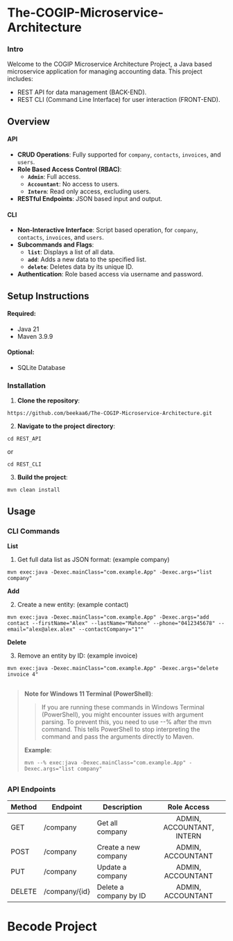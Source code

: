 # The-COGIP-Microservice-Architecture
### Intro
Welcome to the COGIP Microservice Architecture Project, a Java based microservice application for managing accounting data. This project includes:
* REST API for data management (BACK-END).
* REST CLI (Command Line Interface) for user interaction (FRONT-END).

## Overview
#### API
* **CRUD Operations**: Fully supported for `company`, `contacts`, `invoices`, and `users`.
* **Role Based Access Control (RBAC)**:
    - **`Admin`**: Full access.
    - **`Accountant`**: No access to users.
    - **`Intern`**: Read only access, excluding users.
* **RESTful Endpoints**: JSON based input and output.
 
#### CLI
* **Non-Interactive Interface**: Script based operation, for `company`, `contacts`, `invoices`, and `users`.
* **Subcommands and Flags**: 
    - **`list`**: Displays a list of all data.
    - **`add`**: Adds a new data to the specified list.
    - **`delete`**: Deletes data by its unique ID.
* **Authentication**: Role based access via username and password.

## Setup Instructions
#### Required:
* Java 21
* Maven 3.9.9

#### Optional:
* SQLite Database

### Installation
1. **Clone the repository**:
```
https://github.com/beekaa6/The-COGIP-Microservice-Architecture.git
```

2. **Navigate to the project directory**:

```
cd REST_API
``` 
or 
```
cd REST_CLI
```
3. **Build the project**:
```
mvn clean install
```

## Usage

### CLI Commands


**List**

1. Get full data list as JSON format: (example company)
```
mvn exec:java -Dexec.mainClass="com.example.App" -Dexec.args="list company"
```

**Add**

2. Create a new entity: (example contact)
```
mvn exec:java -Dexec.mainClass="com.example.App" -Dexec.args="add contact --firstName="Alex" --lastName="Mahone" --phone="0412345678" --email="alex@alex.alex" --contactCompany="1""
```

**Delete**

3. Remove an entity by ID: (example invoice)
```
mvn exec:java -Dexec.mainClass="com.example.App" -Dexec.args="delete invoice 4"
```

## 
> **Note for Windows 11 Terminal (PowerShell)**:
> 
> >If you are running these commands in Windows Terminal (PowerShell), you might encounter issues with argument parsing. To prevent this, you need to use --% after the mvn command. This tells PowerShell to stop interpreting the command and pass the arguments directly to Maven.
>
> **Example**:
> ```
> mvn --% exec:java -Dexec.mainClass="com.example.App" -Dexec.args="list company"
> ```
##

### API Endpoints
| Method  | Endpoint | Description | Role Access |
| --------| -------- | ------------|:-----------:|
| GET | /company | Get all company | ADMIN, ACCOUNTANT, INTERN |
| POST | /company | Create a new company | ADMIN, ACCOUNTANT |
| PUT | /company | Update a company | ADMIN, ACCOUNTANT |
| DELETE | /company/{id} | Delete a company by ID | ADMIN, ACCOUNTANT |

##

# Becode Project
